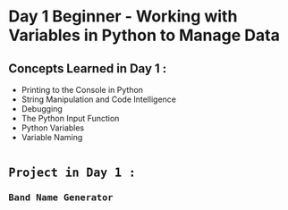 # Day 1 Beginner - Working with Variables in Python to Manage Data

<h2>Concepts Learned in Day 1 :</h2>

- Printing to the Console in Python
- String Manipulation and Code Intelligence
- Debugging
- The Python Input Function
- Python Variables
- Variable Naming
<pre><h2>Project in Day 1 :</h2><h3>Band Name Generator</h3></pre>
